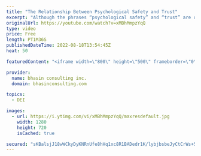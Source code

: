 ```yaml
---
title: "The Relationship Between Psychological Safety and Trust"
excerpt: "Although the phrases “psychological safety” and “trust” are often used together or interchangeably in discussions around workplace inclusion, they are different concepts. In this video, bci’s Mental Health Expert-in-Residence Dr. Komal Bhasin shares definitions of both concepts, explains why they go"
originalUrl: https://youtube.com/watch?v=xMBhMmpzYqQ
type: video
price: Free
length: PT1M36S
publishedDateTime: 2022-08-18T13:54:45Z
heat: 50

featuredContent: "<iframe width=\"800\" height=\"500\" frameborder=\"0\" src=\"https://www.youtube.com/embed/xMBhMmpzYqQ\" allow=\"accelerometer; autoplay; encrypted-media; gyroscope; picture-in-picture\" allowfullscreen></iframe>"

provider:
  name: bhasin consulting inc.
  domain: bhasinconsulting.com

topics:
  - DEI

images:
  - url: https://i.ytimg.com/vi/xMBhMmpzYqQ/maxresdefault.jpg
    width: 1280
    height: 720
    isCached: true

secured: "sKBalsjJ18wWCkyDyKNRnUfe8hHq1xc8R1BADedr1K/lybjbsbeJyCtCrWs+5lt+4lkFhDnYIHQJltBoVeY/yCGqsDvGTf8f2Lz43kIYPzWqyHLBdfu0z8kUdIUhoObR5Mej8OvyQOUaJHd0PmCIa/QORs2km12T1SZOQSGjvEdN9M/rFfKFuNYf3gpXXzBiHuGq3TyUumLoH+TS07fk4cvjDP4+pahZvO/9ARToWaG6BKgiADIkG0/+YVFaSJirjpFbE/NIslw9z6Ddj20BetTpZ66DON+TY9iVbpJxyS3WgTXQ3PyHRtft+b7RxE2ZI8qoqyQA53a6+PC1fRlGURz1e3kVKG02mxad1/254WRDtwhcrwviA7idUZcml8myMjyjM19i/2V1YO+nzNjhfSJFpFbvUtJJwX+D4PGF06I=;JvlKdg/NgWLHXI+zATcuVA=="
---
```


